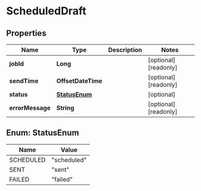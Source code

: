 

# ScheduledDraft


## Properties

| Name | Type | Description | Notes |
|------------ | ------------- | ------------- | -------------|
|**jobId** | **Long** |  |  [optional] [readonly] |
|**sendTime** | **OffsetDateTime** |  |  [optional] [readonly] |
|**status** | [**StatusEnum**](#StatusEnum) |  |  [optional] |
|**errorMessage** | **String** |  |  [optional] [readonly] |



## Enum: StatusEnum

| Name | Value |
|---- | -----|
| SCHEDULED | &quot;scheduled&quot; |
| SENT | &quot;sent&quot; |
| FAILED | &quot;failed&quot; |



